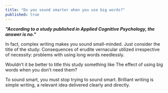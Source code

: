 ```yaml
---
title: "Do you sound smarter when you use big words?"
published: true
---
```


**_"According to a study published in Applied Cognitive Psychology, the answer is no."_**

In fact, complex writing makes you sound small-minded. Just consider the title of the study: Consequences of erudite vernacular utilized irrespective of necessity: 
problems with using long words needlessly.

Wouldn’t it be better to title this study something like The effect of using big words when you don’t need them?

To sound smart, you must stop trying to sound smart. 
Brilliant writing is simple writing, a relevant idea delivered clearly and directly.
